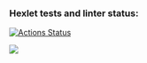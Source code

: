 ### Hexlet tests and linter status:
[![Actions Status](https://github.com/maletinchess/frontend-project-lvl3/workflows/hexlet-check/badge.svg)](https://github.com/maletinchess/frontend-project-lvl3/actions)

<a href="https://codeclimate.com/github/maletinchess/frontend-project-lvl3/maintainability"><img src="https://api.codeclimate.com/v1/badges/5cbb607581ea7f74caad/maintainability" /></a>
